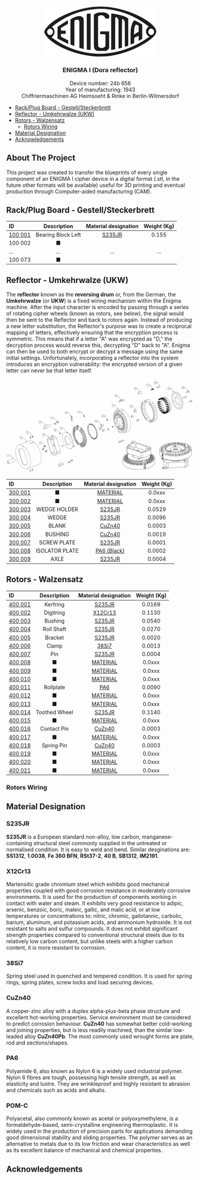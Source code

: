 <!-- PROJECT LOGO -->
<p align="center">
  <a href="https://github.com/AresValley/ENIGMA">
    <img src="img/logo.svg" alt="Logo" width="300">
  </a>
  <h3 align="center">ENIGMA I (Dora reflector)</h3>
  <p align="center">
Device number: 24b 656<br />
Year of manufacturing: 1943<br />
Chiffriermaschinen AG Heimsoeht & Rinke in Berlin-Wilmersdorf
  </p>
</p>

<!-- TABLE OF CONTENTS -->
- [Rack/Plug Board - Gestell/Steckerbrett](#rackplug-board---gestellsteckerbrett)
- [Reflector - Umkehrwalze (UKW)](#reflector---umkehrwalze-ukw)
- [Rotors - Walzensatz](#rotors---walzensatz)
  - [Rotors Wiring](#rotors-wiring)
- [Material Designation](#material-designation)
- [Acknowledgements](#acknowledgements)

<!-- ABOUT THE PROJECT -->
## About The Project <!-- omit from toc -->
This project was created to transfer the blueprints of every single component of an ENIGMA I cipher device in a digital format (.stl, in the future other formats will be available) useful for 3D printing and eventual production through Computer-aided manufacturing (CAM).

<!-- RACK -->
## Rack/Plug Board - Gestell/Steckerbrett
<div align="center">

| ID | Description | Material designation | Weight (Kg) |
| :--- | :----: | :---: | :---: |
| <a href="https://github.com/AresValley/ENIGMA/tree/master/rack/100001">100 001</a> | Bearing Block Left | <a href="#material-designation">S235JR</a> | 0.155 |
| 100 002 | ■ |  |  |
| ... | ... | ... | ... |
| 100 073 | ■ |  |  |

</div>

<!-- REFLECTOR -->
## Reflector - Umkehrwalze (UKW)
The **reflector** known as the **reversing drum** or, from the German, the **Umkehrwalze** (or **UKW**) is a fixed wiring mechanism within the Enigma machine. After the input character is encoded by passing through a series of rotating cipher wheels (known as rotors, see below), the signal would then be sent to the Reflector and back to rotors again. Instead of producing a new letter substitution, the Reflector's purpose was to create a reciprocal mapping of letters, effectively ensuring that the encryption process is symmetric. This means that if a letter "A" was encrypted as "D," the decryption process would reverse this, decrypting "D" back to "A". Enigma can then be used to both encrypt or decrypt a message using the same initial settings. Unfortunately, incorporating a reflector into the system introduces an encryption vulnerability: the encrypted version of a given letter can never be that letter itself.

<img src="img/reflector_exploded.webp" alt="reflector">

<div align="center">

| ID | Description | Material designation | Weight (Kg) |
| :--- | :----: | :---: | :---: |
| <a href="https://github.com/AresValley/ENIGMA/tree/master/reflector/300001">300 001</a> | ■ | <a href="#material-designation">MATERIAL</a> | 0.0xxx |
| <a href="https://github.com/AresValley/ENIGMA/tree/master/reflector/300002">300 002</a> | ■ | <a href="#material-designation">MATERIAL</a> | 0.0xxx |
| <a href="https://github.com/AresValley/ENIGMA/tree/master/reflector/300003">300 003</a> | WEDGE HOLDER | <a href="#material-designation">S235JR</a> | 0.0529 |
| <a href="https://github.com/AresValley/ENIGMA/tree/master/reflector/300004">300 004</a> | WEDGE | <a href="#material-designation">S235JR</a> | 0.0096 |
| <a href="https://github.com/AresValley/ENIGMA/tree/master/reflector/300005">300 005</a> | BLANK | <a href="#material-designation">CuZn40</a> | 0.0003 |
| <a href="https://github.com/AresValley/ENIGMA/tree/master/reflector/300006">300 006</a> | BUSHING | <a href="#material-designation">CuZn40</a> | 0.0019 |
| <a href="https://github.com/AresValley/ENIGMA/tree/master/reflector/300007">300 007</a> | SCREW PLATE | <a href="#material-designation">S235JR</a> | 0.0001 |
| <a href="https://github.com/AresValley/ENIGMA/tree/master/reflector/300008">300 008</a> | ISOLATOR PLATE | <a href="#material-designation">PA6 (Black)</a> | 0.0002 |
| <a href="https://github.com/AresValley/ENIGMA/tree/master/reflector/300009">300 009</a> | AXLE | <a href="#material-designation">S235JR</a> | 0.0004 |

</div>

<!-- ROTORS -->
## Rotors - Walzensatz 
<div align="center">

| ID | Description | Material designation | Weight (Kg) |
| :--- | :----: | :---: | :---: |
| <a href="https://github.com/AresValley/ENIGMA/tree/master/rotors/400001">400 001</a> | Kerfring | <a href="#material-designation">S235JR</a> | 0.0169 |
| <a href="https://github.com/AresValley/ENIGMA/tree/master/rotors/400002">400 002</a> | Digitring | <a href="#material-designation">X12Cr13</a> | 0.1130 |
| <a href="https://github.com/AresValley/ENIGMA/tree/master/rotors/400003">400 003</a> | Bushing | <a href="#material-designation">S235JR</a> | 0.0540 |
| <a href="https://github.com/AresValley/ENIGMA/tree/master/rotors/400004">400 004</a> | Roll Shaft | <a href="#material-designation">S235JR</a> | 0.0270 |
| <a href="https://github.com/AresValley/ENIGMA/tree/master/rotors/400005">400 005</a> | Bracket | <a href="#material-designation">S235JR</a> | 0.0020 |
| <a href="https://github.com/AresValley/ENIGMA/tree/master/rotors/400006">400 006</a> | Clamp | <a href="#material-designation">38Si7</a> | 0.0013 |
| <a href="https://github.com/AresValley/ENIGMA/tree/master/rotors/400007">400 007</a> | Pin | <a href="#material-designation">S235JR</a> | 0.0004 |
| <a href="https://github.com/AresValley/ENIGMA/tree/master/rotors/400008">400 008</a> | ■ | <a href="#material-designation">MATERIAL</a> | 0.0xxx |
| <a href="https://github.com/AresValley/ENIGMA/tree/master/rotors/400009">400 009</a> | ■ | <a href="#material-designation">MATERIAL</a> | 0.0xxx |
| <a href="https://github.com/AresValley/ENIGMA/tree/master/rotors/400010">400 010</a> | ■ | <a href="#material-designation">MATERIAL</a> | 0.0xxx |
| <a href="https://github.com/AresValley/ENIGMA/tree/master/rotors/400011">400 011</a> | Rollplate | <a href="#material-designation">PA6</a> | 0.0090 |
| <a href="https://github.com/AresValley/ENIGMA/tree/master/rotors/400012">400 012</a> | ■ | <a href="#material-designation">MATERIAL</a> | 0.0xxx |
| <a href="https://github.com/AresValley/ENIGMA/tree/master/rotors/400013">400 013</a> | ■ | <a href="#material-designation">MATERIAL</a> | 0.0xxx |
| <a href="https://github.com/AresValley/ENIGMA/tree/master/rotors/400014">400 014</a> | Toothed Wheel | <a href="#material-designation">S235JR</a> | 0.1140 |
| <a href="https://github.com/AresValley/ENIGMA/tree/master/rotors/400015">400 015</a> | ■ | <a href="#material-designation">MATERIAL</a> | 0.0xxx |
| <a href="https://github.com/AresValley/ENIGMA/tree/master/rotors/400016">400 016</a> | Contact Pin | <a href="#material-designation">CuZn40</a> | 0.0003 |
| <a href="https://github.com/AresValley/ENIGMA/tree/master/rotors/400017">400 017</a> | ■ | <a href="#material-designation">MATERIAL</a> | 0.0xxx |
| <a href="https://github.com/AresValley/ENIGMA/tree/master/rotors/400018">400 018</a> | Spring Pin | <a href="#material-designation">CuZn40</a> | 0.0003 |
| <a href="https://github.com/AresValley/ENIGMA/tree/master/rotors/400019">400 019</a> | ■ | <a href="#material-designation">MATERIAL</a> | 0.0xxx |
| <a href="https://github.com/AresValley/ENIGMA/tree/master/rotors/400020">400 020</a> | ■ | <a href="#material-designation">MATERIAL</a> | 0.0xxx |
| <a href="https://github.com/AresValley/ENIGMA/tree/master/rotors/400021">400 021</a> | ■ | <a href="#material-designation">MATERIAL</a> | 0.0xxx |

</div>

<!-- ROTORS WIRING -->
### Rotors Wiring

<!-- MD -->
## Material Designation

### S235JR <!-- omit from toc -->
**S235JR** is a European standard non-alloy, low carbon, manganese-containing structural steel commonly supplied in the untreated or normalised condition. It is easy to weld and bend. Similar desginations are: **SS1312**, **1.0038**, **Fe 360 BFN**, **RSt37-2**, **40 B**, **SB1312**, **IM2191**.

### X12Cr13 <!-- omit from toc -->
Martensitic grade chromium steel which exhibits good mechanical properties coupled with good corrosion resistance in moderately corrosive environments. It is used for the production of components working in contact with water and steam. It exhibits very good resistance to adipic, arsenic, benzoic, boric, maleic, gallic, and malic acid, or at low temperatures or concentrations to: nitric, chromic, gallotannic, carbolic, barium, aluminum, and potassium acids, and ammonium hydroxide. It is not resistant to salts and sulfur compounds. It does not exhibit significant strength properties compared to conventional structural steels due to its relatively low carbon content, but unlike steels with a higher carbon content, it is more resistant to corrosion.

### 38Si7 <!-- omit from toc -->
Spring steel used in quenched and tempered condition. It is used for spring rings, spring plates, screw locks and load securing devices. 

### CuZn40 <!-- omit from toc -->
A copper-zinc alloy with a duplex alpha-plus-beta phase structure and excellent hot-working properties. Service environment must be considered to predict corrosion behaviour. **CuZn40** has somewhat better cold-working and joining properties, but is less readily machined, than the similar low-leaded alloy **CuZn40Pb**. The most commonly used wrought forms are plate, rod and sections/shapes.

### PA6 <!-- omit from toc -->
Polyamide 6, also known as Nylon 6 is a widely used industrial polymer. Nylon 6 fibres are tough, possessing high tensile strength, as well as elasticity and lustre. They are wrinkleproof and highly resistant to abrasion and chemicals such as acids and alkalis.

### POM-C <!-- omit from toc -->
Polyacetal, also commonly known as acetal or polyoxymethylene, is a formaldehyde-based, semi-crystalline engineering thermoplastic. It is widely used in the production of precision parts for applications demanding good dimensional stability and sliding properties. The polymer serves as an alternative to metals due to its low friction and wear characteristics as well as its excellent balance of mechanical and chemical properties.

<!-- ACKNOWLEDGEMENTS -->
## Acknowledgements